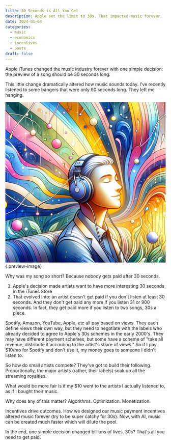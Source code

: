 ```yaml
---
title: 30 Seconds is All You Get
description: Apple set the limit to 30s. That impacted music forever.
date: 2024-01-04
categories:
  - music
  - economics
  - incentives
  - posts
draft: false
---
```

Apple iTunes changed the music industry forever with one simple decision: the preview of a song should be 30 seconds long. 

This little change dramatically altered how music sounds today. I've recently listened to some bangers that were only 90 seconds long. They left me hanging. 

![Enjoy the music while it lasts](../img/dalle-listening-to-music-colorful.jpeg){.preview-image}

Why was my song so short? Because nobody gets paid after 30 seconds. 

1. Apple's decision made artists want to have more interesting 30 seconds in the iTunes Store 
2. That evolved into: an artist doesn't get paid if you don't listen at least 30 seconds. And they don't get paid any more if you listen 31 or 900 seconds. In fact, they get paid more if you listen to two songs, 30s a piece. 

Spotify, Amazon, YouTube, Apple, etc all pay based on views. They each define views their own way, but they need to negotiate with the labels who already decided to agree to Apple's 30s schemes in the early 2000's. They may have different payment schemes, but some have a scheme of "take all revenue, distribute it according to the artist's share of views." So if I pay $10/mo for Spotify and don't use it, my money goes to someone I didn't listen to. 

So how do small artists compete? They've got to build their following. Proportionally, the major artists (rather, their labels) soak up all the streaming royalties. 

What would be more fair is if my $10 went to the artists I actually listened to, as if I bought their music. 

Why does any of this matter? Algorithms. Optimization. Monetization. 

Incentives drive outcomes. How we designed our music payment incentives altered music forever (try to be super catchy for 30s). Now, with AI, music can be created much faster which will dilute the pool. 

In the end, one simple decision changed billions of lives. 30s? That's all you need to get paid. 